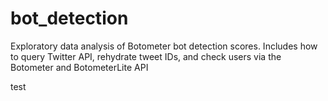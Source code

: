 # bot_detection
Exploratory data analysis of Botometer bot detection scores.  Includes how to query Twitter API, rehydrate tweet IDs, and check users via the Botometer and BotometerLite API

test